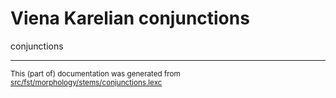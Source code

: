 # Viena Karelian conjunctions

conjunctions

* * *

<small>This (part of) documentation was generated from [src/fst/morphology/stems/conjunctions.lexc](https://github.com/giellalt/lang-krl/blob/main/src/fst/morphology/stems/conjunctions.lexc)</small>
